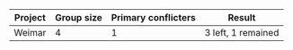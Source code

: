Project	| Group size	| Primary conflicters	| Result
---		| ---			| ---					| ---
Weimar	| 4				| 1						| 3 left,  1 remained
